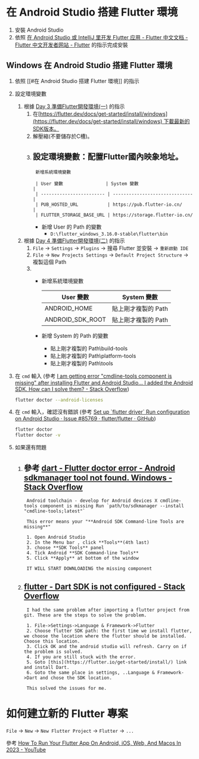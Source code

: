 # 在 Android Studio 搭建 Flutter 環境

1. 安裝 Android Studio
2. 依照 [在 Android Studio 或 IntelliJ 里开发 Flutter 应用 - Flutter 中文文档 - Flutter 中文开发者网站 - Flutter](https://flutter.cn/docs/development/tools/android-studio) 的指示完成安裝

## Windows 在 Android Studio 搭建 Flutter 環境

1. 依照 [[#在 Android Studio 搭建 Flutter 環境]] 的指示
2. 設定環境變數
	1. 根據 [Day 3 準備Flutter開發環境(一)](https://ithelp.ithome.com.tw/m/articles/10264355) 的指示
		1. 在[https://flutter.dev/docs/get-started/install/windows](https://flutter.dev/docs/get-started/install/windows) 下載最新的SDK版本。  
		2. 解壓縮(不要儲存於C槽)。  
		3. 設定環境變數：配置Flutter國內映象地址。  
			- 
				新增系統環境變數
				
				| User 變數                | System 變數                    |
				| ------------------------ | ------------------------------ |
				| PUB_HOSTED_URL           | https://pub.flutter-io.cn/     |
				| FLUTTER_STORAGE_BASE_URL | https://storage.flutter-io.cn/ 
			- 
				新增 User 的 Path 的變數
				- `D:\flutter_windows_3.16.0-stable\flutter\bin`
	1. 根據 [Day 4 準備Flutter開發環境(二)](https://ithelp.ithome.com.tw/m/articles/10265079) 的指示
		1. `File` -> `Settings` -> `Plugins` -> 搜尋 Flutter 並安裝 -> `重新啟動 IDE`
		2. `File` -> `New Projects Settings` -> `Default Project Structure` -> 複製這個 Path
		3. 
			- 
				新增系統環境變數 
				
				| User 變數        | System 變數         |
				| ---------------- | ------------------- |
				| ANDROID_HOME     | 貼上剛才複製的 Path |
				| ANDROID_SDK_ROOT | 貼上剛才複製的 Path |
			- 新增 System 的 Path 的變數
				- 貼上剛才複製的 Path\\build-tools
				- 貼上剛才複製的 Path\\platform-tools
				- 貼上剛才複製的 Path\\tools
1. 在 `cmd` 輸入 (參考 [I am getting error "cmdline-tools component is missing" after installing Flutter and Android Studio... I added the Android SDK. How can I solve them? - Stack Overflow](https://stackoverflow.com/questions/68236007/i-am-getting-error-cmdline-tools-component-is-missing-after-installing-flutter))
	```bash
	flutter doctor --android-licenses
	```

2. 在 `cmd` 輸入，確認沒有錯誤 (參考 [Set up \`flutter driver\` Run configuration on Android Studio · Issue #85769 · flutter/flutter · GitHub](https://github.com/flutter/flutter/issues/85769))
	```bash
	flutter doctor
	flutter doctor -v
	```

3. 如果還有問題
	1. 參考 [dart - Flutter doctor error - Android sdkmanager tool not found. Windows - Stack Overflow](https://stackoverflow.com/questions/60475481/flutter-doctor-error-android-sdkmanager-tool-not-found-windows)
		- 
			Android toolchain - develop for Android devices X cmdline-tools component is missing Run `path/to/sdkmanager --install "cmdline-tools;latest"`
			
			This error means your "**Android SDK Command-line Tools are missing**"
			
			1. Open Android Studio
			2. In the Menu bar , click **Tools**(4th last)
			3. choose **SDK Tools** panel
			4. Tick Android **SDK Command-line Tools**
			5. Click **Apply** at bottom of the window
			
			IT WILL START DOWNLOADING the missing component
	
	1. [flutter - Dart SDK is not configured - Stack Overflow](https://stackoverflow.com/questions/48650831/dart-sdk-is-not-configured)
		- 
			I had the same problem after importing a flutter project from git. These are the steps to solve the problem.
			
			1. File->Settings->Language & Framework->Flutter
			2. Choose flutter SDK path: the first time we install flutter, we choose the location where the flutter should be installed. Choose this location.
			3. Click OK and the android studio will refresh. Carry on if the problem is solved.
			4. If you are still stuck with the error.
			5. Goto [this](https://flutter.io/get-started/install/) link and install Dart.
			6. Goto the same place in settings, ..Language & Framework->Dart and chose the SDK location.
			
			This solved the issues for me.

# 如何建立新的 Flutter 專案

`File` -> `New` -> `New Flutter Project` -> `Flutter` -> `...`

參考 [How To Run Your Flutter App On Android, iOS, Web, And Macos In 2023 - YouTube](https://www.youtube.com/watch?v=lvq0J1W8OEY)

